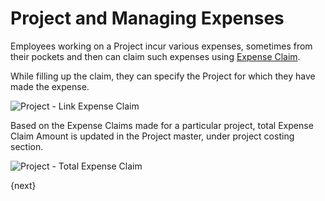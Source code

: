 <!-- add-breadcrumbs -->
# Project and Managing Expenses

Employees working on a Project incur various expenses, sometimes from their pockets and then can claim such expenses using [Expense Claim](/docs/v13/user/manual/en/human-resources/expense-claim).

While filling up the claim, they can specify the Project for which they have made the expense.

<img class="screenshot" alt="Project - Link Expense Claim" src="{{docs_base_url}}/assets/img/project/projects-expense-claim.png">

Based on the Expense Claims made for a particular project, total Expense Claim Amount is updated in the Project master, under project costing section.

<img class="screenshot" alt="Project - Total Expense Claim" src="{{docs_base_url}}/assets/img/project/projects-expense-claim-in-project.png">

{next}
